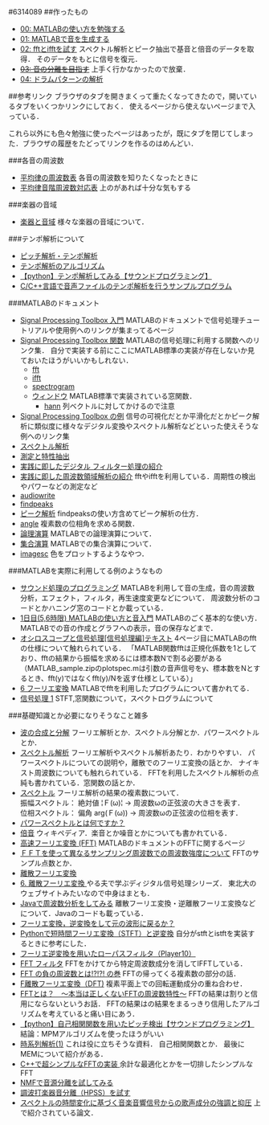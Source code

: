 #6314089
##作ったもの
- [00: MATLABの使い方を勉強する](/6314089/00/README.md)
- [01: MATLABで音を生成する](/6314089/01/README.md)
- [02: fftとifftを試す](/6314089/02/README.md)
  スペクトル解析とピーク抽出で基音と倍音のデータを取得．
  そのデータをもとに信号を復元．  
- ~~[03: 音の分離を目指す](/6314089/03/README.md)~~
  上手く行かなかったので放棄．
- [04: ドラムパターンの解析](/6314089/04/README.md)

##参考リンク
ブラウザのタブを開きまくって重たくなってきたので，開いているタブをいくつかリンクにしておく．
使えるページから使えないページまで入っている．

これら以外にも色々勉強に使ったページはあったが，既にタブを閉じてしまった．ブラウザの履歴をたどってリンクを作るのはめんどい．

###各音の周波数
- [平均律の周波数表](http://www.floatgarden.net/flstudio/hz.htm)
  各音の周波数を知りたくなったときに
- [平均律音階周波数対応表](http://d.hatena.ne.jp/underthemoon/20081026/p1)
  上のがあれば十分な気もする

###楽器の音域
- [楽器と音域](http://www.asahi-net.or.jp/~hb9t-ktd/music/Japan/Instrument/range_gm.html)
様々な楽器の音域について．

###テンポ解析について
- [ピッチ解析・テンポ解析 ](https://www20.atwiki.jp/lovely-fruity/sp/pages/154.html)
- [テンポ解析のアルゴリズム ](http://ackiesound.ifdef.jp/doc/tempo/main.html)
- [【python】テンポ解析してみる【サウンドプログラミング】](http://ism1000ch.hatenablog.com/entry/2014/07/08/164124)
- [C/C++言語で音声ファイルのテンポ解析を行うサンプルプログラム](http://hp.vector.co.jp/authors/VA046927/tempo/tempo.html)

###MATLABのドキュメント
- [Signal Processing Toolbox 入門](https://jp.mathworks.com/help/signal/getting-started-with-signal-processing-toolbox.html)
MATLABのドキュメントで信号処理チュートリアルや使用例へのリンクが集まってるページ
- [Signal Processing Toolbox 関数](https://jp.mathworks.com/help/signal/functionlist.html)
MATLABの信号処理に利用する関数へのリンク集．
自分で実装する前にここにMATLAB標準の実装が存在しないか見ておいたほうがいいかもしれない．
  - [fft](https://jp.mathworks.com/help/matlab/ref/fft.html)
  - [ifft](https://jp.mathworks.com/help/matlab/ref/ifft.html)
  - [spectrogram](https://jp.mathworks.com/help/signal/ref/spectrogram.html)
  - [ウィンドウ](https://jp.mathworks.com/help/signal/ug/windows.html)
  MATLAB標準で実装されている窓関数．
    - [hann](https://jp.mathworks.com/help/signal/ref/hann.html)
    列ベクトルに対してかけるので注意
- [Signal Processing Toolbox の例](https://jp.mathworks.com/help/signal/examples.html#buoqcgw-1)
信号の可視化だとか平滑化だとかピーク解析に類似度に様々なデジタル変換やスペクトル解析などといった使えそうな例へのリンク集
- [スペクトル解析](https://jp.mathworks.com/help/signal/spectral-analysis.html)
- [測定と特性抽出](https://jp.mathworks.com/help/signal/measurements-and-feature-extraction.html)
- [実践に即したデジタル フィルター処理の紹介](https://jp.mathworks.com/help/signal/examples/practical-introduction-to-digital-filtering.html)
- [実践に即した周波数領域解析の紹介](https://jp.mathworks.com/help/signal/examples/practical-introduction-to-frequency-domain-analysis_ja_JP.html)
fftやifftを利用している．周期性の検出やパワーなどの測定など
- [audiowrite](https://jp.mathworks.com/help/matlab/ref/audiowrite.html)
- [findpeaks](https://jp.mathworks.com/help/signal/ref/findpeaks.html)
- [ピーク解析](https://jp.mathworks.com/help/signal/ug/peak-analysis.html)
findpeaksの使い方含めてピーク解析の仕方．
- [angle](https://jp.mathworks.com/help/matlab/ref/angle.html)
複素数の位相角を求める関数．
- [論理演算](https://jp.mathworks.com/help/matlab/logical-operations.html)
MATLABでの論理演算について．
- [集合演算](https://jp.mathworks.com/help/matlab/set-operations.html)
MATLABでの集合演算について．
- [imagesc](https://jp.mathworks.com/help/matlab/ref/imagesc.html)
色をプロットするようなやつ．


###MATLABを実際に利用してる例のようなもの
- [サウンド処理のプログラミング](http://nis-ei.eng.hokudai.ac.jp/~aoki/laboratory04.html)
MATLABを利用して音の生成，音の周波数分析，エフェクト，フィルタ，再生速度変更などについて．
周波数分析のコードとかハニング窓のコードとか載っている．
- [1日目(5,6時限) MATLABの使い方と音入門](http://media.sys.wakayama-u.ac.jp/kawahara-lab/LOCAL/diss/diss5/ex1_56.htm)
MATLABのごく基本的な使い方．
MATLABでの音の作成とグラフへの表示，音の保存などまで．
- [オシロスコープと信号処理[信号処理編]テキスト](http://www.ns.kogakuin.ac.jp/~ct13050/johogaku/2-2.signal_processing.pdf)
4ページ目にMATLABのfftの仕様について触れられている．
「MATLAB関数fftは正規化係数を1としており、fftの結果から振幅を求めるには標本数Nで割る必要がある（MATLAB_sample.zipのplotspec.mは引数の音声信号をy、標本数をNとするとき、fft(y)ではなくfft(y)/Nを返す仕様としている）」
- [6 フーリエ変換](http://www.slp.k.hosei.ac.jp/~itou/lecture/2011/DigitalData/04_text.pdf)
MATLABでfftを利用したプログラムについて書かれてる．
- [信号処理 1](http://media.sys.wakayama-u.ac.jp/kawahara-lab/LOCAL/diss/diss7/S3_2.htm)
STFT,窓関数について，スペクトログラムについて


###基礎知識とか必要になりそうなこと雑多
- [波の合成と分解](http://www.structure.jp/column36/column36_3.html)
フーリエ解析とか．スペクトル分解とか．パワースペクトルとか．
- [スペクトル解析](http://climbsd.lowtem.hokudai.ac.jp/group/shigeru/tc/dataan2012/num5.pdf)
フーリエ解析やスペクトル解析あたり．わかりやすい．
パワースペクトルについての説明や，離散でのフーリエ変換の話とか．
ナイキスト周波数についても触れられている．
FFTを利用したスペクトル解析の点純も書かれている．窓関数の話とか．
- [スペクトル](http://www.asp.c.dendai.ac.jp/courses/basic/kihon_spectrum01.pdf)
フーリエ解析の結果の複素数について．  
振幅スペクトル：  絶対値 ¦Ｆ(ω)¦  →  周波数ωの正弦波の大きさを表す．  
位相スペクトル：  偏角 arg(Ｆ(ω))  →  周波数ωの正弦波の位相を表す．  
- [パワースペクトルとは何ですか？](https://www.onosokki.co.jp/HP-WK/c_support/faq/fft_common/fft_spectrum_6.htm)
- [倍音](https://ja.wikipedia.org/wiki/%E5%80%8D%E9%9F%B3)
ウィキペディア．楽音とか噪音とかについても書かれている．
- [高速フーリエ変換 (FFT)](https://jp.mathworks.com/help/matlab/math/fast-fourier-transform-fft.html)
MATLABのドキュメントのFFTに関するページ
- [ＦＦＴを使って異なるサンプリング周波数での周波数強度について](http://oshiete.goo.ne.jp/qa/3008401.html)
FFTのサンプル点数とか．
- [離散フーリエ変換](https://jp.mathworks.com/help/signal/ug/discrete-fourier-transform.html)
- [6. 離散フーリエ変換 ](http://www.ic.is.tohoku.ac.jp/~swk/lecture/yaruodsp/dft.html)
やる夫で学ぶディジタル信号処理シリーズ．
東北大のウェブサイトみたいなので中身はまとも．
- [Javaで周波数分析をしてみる](http://krr.blog.shinobi.jp/javafx_praxis/java%E3%81%A7%E5%91%A8%E6%B3%A2%E6%95%B0%E5%88%86%E6%9E%90%E3%82%92%E3%81%97%E3%81%A6%E3%81%BF%E3%82%8B)
離散フーリエ変換・逆離散フーリエ変換などについて．Javaのコードも載っている．
- [フーリエ変換，逆変換をして元の波形に戻るか？](http://www.me.cs.scitec.kobe-u.ac.jp/~takigu/jugyou/shingou/0210/ensyuu/Fourier.pdf)
- [Pythonで短時間フーリエ変換（STFT）と逆変換](http://yukara-13.hatenablog.com/entry/2013/11/17/210204)
自分がstftとistftを実装するときに参考にした．
- [フーリエ逆変換を用いたローパスフィルタ（Player10）](http://www.kuma-de.com/blog/2008-09-01/84)
- [FFT フィルタ](http://blog.hulinks.co.jp/2010/12/flexpro-fft-filter.html)
FFTをかけてから特定周波数成分を消してIFFTしている．
- [FFT の負の周波数とは!?!?! の巻](http://www.bsddiary.net/d/20090508.html)
FFTの帰ってくる複素数の部分の話．
- [F離散フーリエ変換（DFT)](http://laputa.cs.shinshu-u.ac.jp/~yizawa/InfSys1/basic/chap6/index.htm)
複素平面上での回転運動成分の重ね合わせ．
- [FFTとは？　～本当は正しくないFFTの周波数特性～](http://nabe.blog.abk.nu/whats-fft)
FFTの結果は割りと信用にならないというお話．
FFTの結果はの結果をまるっきり信用したアルゴリズムを考えていると痛い目にあう．
- [【python】自己相関関数を用いたピッチ検出【サウンドプログラミング】](http://ism1000ch.hatenablog.com/entry/2014/08/27/015052)
結論：MPMアルゴリズムを使ったほうがいい
- [時系列解析(1)](http://www.astrobio.k.u-tokyo.ac.jp/tajika/class/kiso2/fourier1.pdf)
これは役に立ちそうな資料．
自己相関関数とか．
最後にMEMについて紹介がある．
- [C++で超シンプルなFFTの実装 ](http://geisterchor.blogspot.jp/2015/05/cfft.html)
余計な最適化とかを一切排したシンプルなFFT
- [NMFで音源分離を試してみる ](http://r9y9.github.io/blog/2014/10/19/nmf-music-source-separation/)
- [調波打楽器音分離（HPSS）を試す ](http://r9y9.github.io/blog/2013/09/14/hpss/)
- [スペクトルの時間変化に基づく音楽音響信号からの歌声成分の強調と抑圧](http://ci.nii.ac.jp/naid/110007997346)
上で紹介されている論文．
